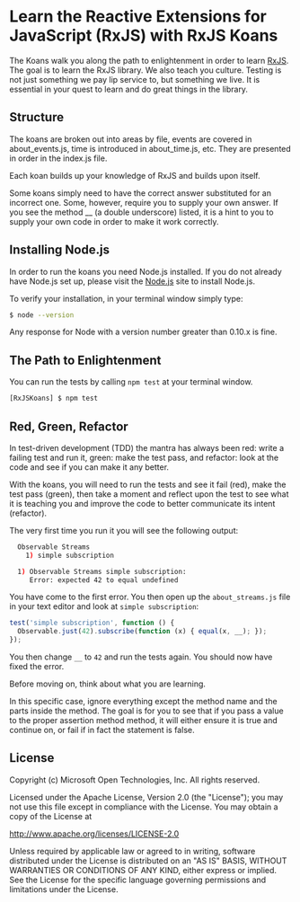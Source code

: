 # Learn the Reactive Extensions for JavaScript (RxJS) with RxJS Koans #

The Koans walk you along the path to enlightenment in order to learn [RxJS](https://github.com/Reactive-Extensions/RxJS). The goal is to learn the RxJS library. We also teach you culture. Testing is not just something we pay lip service to, but something we live. It is essential in your quest to learn and do great things in the library.

## Structure ##

The koans are broken out into areas by file, events are covered in about_events.js, time is introduced in about_time.js, etc. They are presented in order in the index.js file.

Each koan builds up your knowledge of RxJS and builds upon itself.

Some koans simply need to have the correct answer substituted for an incorrect one. Some, however, require you to supply your own answer. If you see the method __ (a double underscore) listed, it is a hint to you to supply your own code in order to make it work correctly.

## Installing Node.js ##

In order to run the koans you need Node.js installed. If you do not already have Node.js set up, please visit the [Node.js](http://nodejs.org/) site to install Node.js.

To verify your installation, in your terminal window simply type:
```bash
$ node --version
```
Any response for Node with a version number greater than 0.10.x is fine.

## The Path to Enlightenment ##

You can run the tests by calling `npm test` at your terminal window.
```bash
[RxJSKoans] $ npm test
```

## Red, Green, Refactor ##

In test-driven development (TDD) the mantra has always been red: write a failing test and run it, green: make the test pass, and refactor: look at the code and see if you can make it any better.

With the koans, you will need to run the tests and see it fail (red), make the test pass (green), then take a moment and reflect upon the test to see what it is teaching you and improve the code to better communicate its intent (refactor).

The very first time you run it you will see the following output:
```bash
  Observable Streams
    1) simple subscription

  1) Observable Streams simple subscription:
     Error: expected 42 to equal undefined
```

You have come to the first error. You then open up the `about_streams.js` file in your text editor and look at `simple subscription`:

```js
test('simple subscription', function () {
  Observable.just(42).subscribe(function (x) { equal(x, __); });
});
```

You then change `__` to `42` and run the tests again. You should now have fixed the error.

Before moving on, think about what you are learning.

In this specific case, ignore everything except the method name  and the parts inside the method. The goal is for you to see that if you pass a value to the proper assertion method method, it will either ensure it is true and continue on, or fail if in fact the statement is false.

## License ##

Copyright (c) Microsoft Open Technologies, Inc.  All rights reserved.

Licensed under the Apache License, Version 2.0 (the "License"); you
may not use this file except in compliance with the License. You may
obtain a copy of the License at

http://www.apache.org/licenses/LICENSE-2.0

Unless required by applicable law or agreed to in writing, software
distributed under the License is distributed on an "AS IS" BASIS,
WITHOUT WARRANTIES OR CONDITIONS OF ANY KIND, either express or
implied. See the License for the specific language governing permissions
and limitations under the License.
